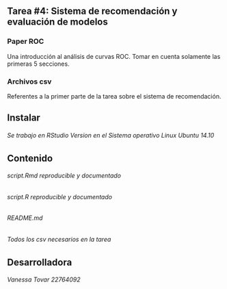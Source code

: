 ## Tarea #4: Sistema de recomendación y evaluación de modelos

### Paper ROC 
Una introducción al análisis de curvas ROC. Tomar en cuenta solamente las primeras 5 secciones.

### Archivos csv
Referentes a la primer parte de la tarea sobre el sistema de recomendación.

## Instalar
###### Se trabajo en RStudio Version en el Sistema operativo Linux Ubuntu 14.10

## Contenido
######  script.Rmd reproducible y documentado
######  script.R reproducible y documentado
######  README.md 
######  Todos los csv necesarios en la tarea

## Desarrolladora
###### Vanessa Tovar 22764092
